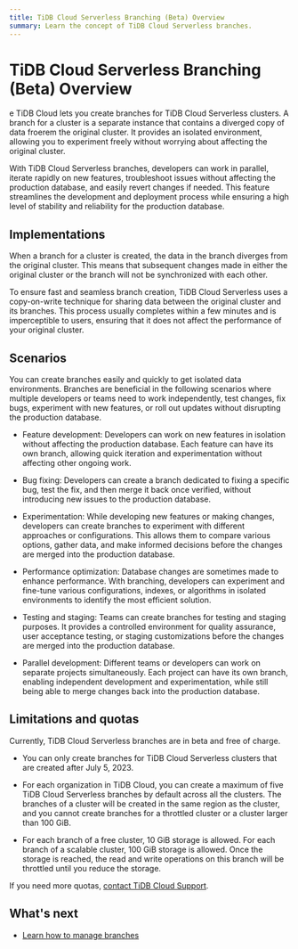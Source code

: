 ```yaml
---
title: TiDB Cloud Serverless Branching (Beta) Overview
summary: Learn the concept of TiDB Cloud Serverless branches.
---
```


# TiDB Cloud Serverless Branching (Beta) Overview

e
TiDB Cloud lets you create branches for TiDB Cloud Serverless clusters. A branch for a cluster is a separate instance that contains a diverged copy of data froerem the original cluster. It provides an isolated environment, allowing you to experiment freely without worrying about affecting the original cluster.

With TiDB Cloud Serverless branches, developers can work in parallel, iterate rapidly on new features, troubleshoot issues without affecting the production database, and easily revert changes if needed. This feature streamlines the development and deployment process while ensuring a high level of stability and reliability for the production database.

## Implementations

When a branch for a cluster is created, the data in the branch diverges from the original cluster. This means that subsequent changes made in either the original cluster or the branch will not be synchronized with each other.

To ensure fast and seamless branch creation, TiDB Cloud Serverless uses a copy-on-write technique for sharing data between the original cluster and its branches. This process usually completes within a few minutes and is imperceptible to users, ensuring that it does not affect the performance of your original cluster.

## Scenarios

You can create branches easily and quickly to get isolated data environments. Branches are beneficial in the following scenarios where multiple developers or teams need to work independently, test changes, fix bugs, experiment with new features, or roll out updates without disrupting the production database.

- Feature development: Developers can work on new features in isolation without affecting the production database. Each feature can have its own branch, allowing quick iteration and experimentation without affecting other ongoing work.

- Bug fixing: Developers can create a branch dedicated to fixing a specific bug, test the fix, and then merge it back once verified, without introducing new issues to the production database.

- Experimentation: While developing new features or making changes, developers can create branches to experiment with different approaches or configurations. This allows them to compare various options, gather data, and make informed decisions before the changes are merged into the production database.

- Performance optimization: Database changes are sometimes made to enhance performance. With branching, developers can experiment and fine-tune various configurations, indexes, or algorithms in isolated environments to identify the most efficient solution.

- Testing and staging: Teams can create branches for testing and staging purposes. It provides a controlled environment for quality assurance, user acceptance testing, or staging customizations before the changes are merged into the production database.

- Parallel development: Different teams or developers can work on separate projects simultaneously. Each project can have its own branch, enabling independent development and experimentation, while still being able to merge changes back into the production database.

## Limitations and quotas

Currently, TiDB Cloud Serverless branches are in beta and free of charge.

- You can only create branches for TiDB Cloud Serverless clusters that are created after July 5, 2023.

- For each organization in TiDB Cloud, you can create a maximum of five TiDB Cloud Serverless branches by default across all the clusters. The branches of a cluster will be created in the same region as the cluster, and you cannot create branches for a throttled cluster or a cluster larger than 100 GiB.

- For each branch of a free cluster, 10 GiB storage is allowed. For each branch of a scalable cluster, 100 GiB storage is allowed. Once the storage is reached, the read and write operations on this branch will be throttled until you reduce the storage.

If you need more quotas, [contact TiDB Cloud Support](/tidb-cloud/tidb-cloud-support.md).

## What's next

- [Learn how to manage branches](/tidb-cloud/branch-manage.md)
